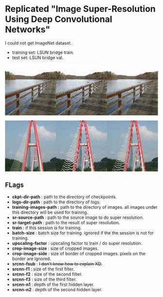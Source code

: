 # Replicated "Image Super-Resolution Using Deep Convolutional Networks"

I could not get ImageNet dataset.

* training set: LSUN bridge train.
* test set: LSUN bridge val.

![SRCNN](../assets/srcnn_000.jpg)

![SRCNN](../assets/srcnn_001.jpg)

## FLags

* **ckpt-dir-path** : path to the directory of checkpoints.
* **logs-dir-path** : path to the directory of logs.
* **training-images-path** : path to the directory of images. all images under this directory will be used for training.
* **sr-source-path** : path to the source image to do super resolution.
* **sr-target-path** : path to the result of super resolution.
* **train** : if this session is for training.
* **batch-size** : batch size for training. ignored if the the session is not for training.
* **upscaling-factor** : upscaling factor to train / do super resolution.
* **crop-image-size** : size of cropped images.
* **crop-image-side** : size of border of cropped images. pixels on the border are ignored.
* **srcnn-fsub** : ~~I don't know how to explain XD.~~
* **srcnn-f1** : size of the first filter.
* **srcnn-f2** : size of the second filter.
* **srcnn-f3** : size of the third filter.
* **srcnn-n1** : depth of the first hidden layer.
* **srcnn-n2** : depth of the second hidden layer.
